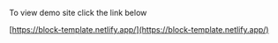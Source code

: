 To view demo site click the link below

[https://block-template.netlify.app/](https://block-template.netlify.app/)
